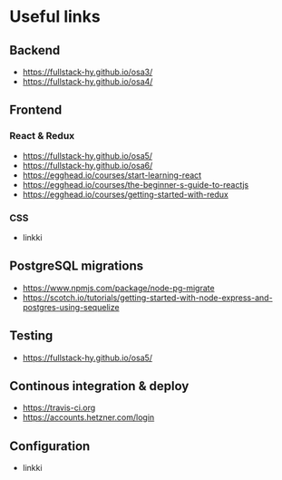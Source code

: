 # Useful links
## Backend
* https://fullstack-hy.github.io/osa3/
* https://fullstack-hy.github.io/osa4/
## Frontend
### React & Redux
* https://fullstack-hy.github.io/osa5/
* https://fullstack-hy.github.io/osa6/
* https://egghead.io/courses/start-learning-react
* https://egghead.io/courses/the-beginner-s-guide-to-reactjs
* https://egghead.io/courses/getting-started-with-redux
### CSS
* linkki
## PostgreSQL migrations  
* https://www.npmjs.com/package/node-pg-migrate
* https://scotch.io/tutorials/getting-started-with-node-express-and-postgres-using-sequelize
## Testing
* https://fullstack-hy.github.io/osa5/
## Continous integration & deploy
* https://travis-ci.org
* https://accounts.hetzner.com/login
## Configuration
* linkki
